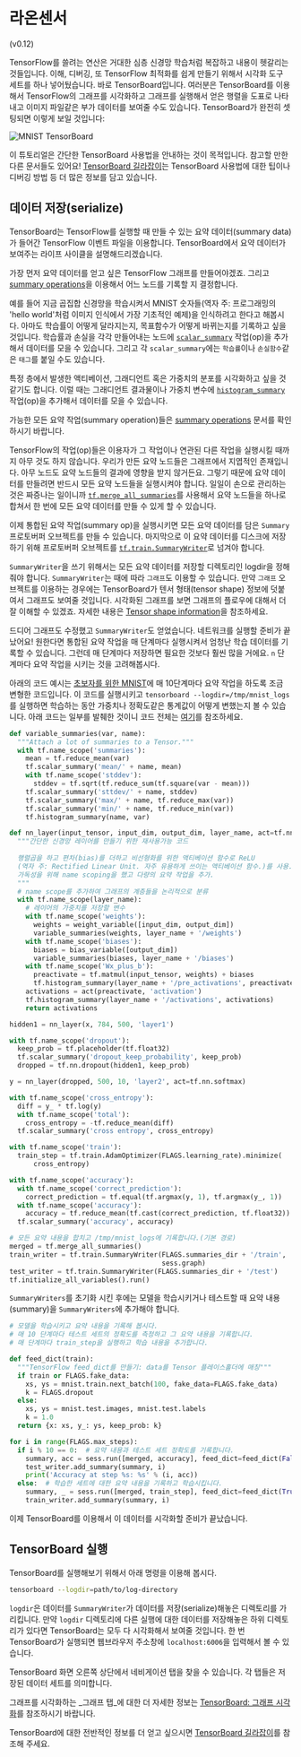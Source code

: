 # 라온센서

(v0.12)

TensorFlow를 쓸려는 연산은 거대한 심층 신경망 학습처럼 복잡하고 내용이 헷갈리는 것들입니다. 이해, 디버깅, 또 TensorFlow 최적화를 쉽게 만들기 위해서 시각화 도구 세트를 하나 넣어뒀습니다. 바로 TensorBoard입니다. 여러분은 TensorBoard를 이용해서 TensorFlow의 그래프를 시각화하고 그래프를 실행해서 얻은 행렬을 도표로 나타내고 이미지 파일같은 부가 데이터를 보여줄 수도 있습니다. TensorBoard가 완전히 셋팅되면 이렇게 보일 것입니다:

![MNIST TensorBoard](../../g3doc/images/mnist\_tensorboard.png)

이 튜토리얼은 간단한 TensorBoard 사용법을 안내하는 것이 목적입니다. 참고할 만한 다른 문서들도 있어요! [TensorBoard 길라잡이](https://www.tensorflow.org/code/tensorflow/tensorboard/README.md)는 TensorBoard 사용법에 대한 팁이나 디버깅 방법 등 더 많은 정보를 담고 있습니다.

## 데이터 저장(serialize)

TensorBoard는 TensorFlow를 실행할 때 만들 수 있는 요약 데이터(summary data)가 들어간 TensorFlow 이벤트 파일을 이용합니다. TensorBoard에서 요약 데이터가 보여주는 라이프 사이클을 설명해드리겠습니다.

가장 먼저 요약 데이터를 얻고 싶은 TensorFlow 그래프를 만들어야겠죠. 그리고 [summary operations](broken-reference)을 이용해서 어느 노드를 기록할 지 결정합니다.

예를 들어 지금 곱집합 신경망을 학습시켜서 MNIST 숫자들(역자 주: 프로그래밍의 'hello world'처럼 이미지 인식에서 가장 기초적인 예제)을 인식하려고 한다고 해봅시다. 아마도 학습률이 어떻게 달라지는지, 목표함수가 어떻게 바뀌는지를 기록하고 싶을 것입니다. 학습률과 손실을 각각 만들어내는 노드에 [`scalar_summary`](broken-reference) 작업(op)을 추가해서 데이터를 모을 수 있습니다. 그리고 각 `scalar_summary`에는 `학습률`이나 `손실함수`같은 `태그`를 붙일 수도 있습니다.

특정 층에서 발생한 액티베이션, 그래디언트 혹은 가중치의 분포를 시각화하고 싶을 것 같기도 합니다. 이럴 때는 그래디언트 결과물이나 가중치 변수에 [`histogram_summary`](broken-reference) 작업(op)을 추가해서 데이터를 모을 수 있습니다.

가능한 모든 요약 작업(summary operation)들은 [summary operations](broken-reference) 문서를 확인하시기 바랍니다.

TensorFlow의 작업(op)들은 이용자가 그 작업이나 연관된 다른 작업을 실행시킬 때까지 아무 것도 하지 않습니다. 우리가 만든 요약 노드들은 그래프에서 지엽적인 존재입니다. 아무 노드도 요약 노드들의 결과에 영향을 받지 않거든요. 그렇기 때문에 요약 데이터를 만들려면 반드시 모든 요약 노드들을 실행시켜야 합니다. 일일이 손으로 관리하는 것은 짜증나는 일이니까 [`tf.merge_all_summaries`](broken-reference)를 사용해서 요약 노드들을 하나로 합쳐서 한 번에 모든 요약 데이터를 만들 수 있게 할 수 있습니다.

이제 통합된 요약 작업(summary op)을 실행시키면 모든 요약 데이터를 담은 `Summary` 프로토버퍼 오브젝트를 만들 수 있습니다. 마지막으로 이 요약 데이터를 디스크에 저장하기 위해 프로토버퍼 오브젝트를 [`tf.train.SummaryWriter`](broken-reference)로 넘겨야 합니다.

`SummaryWriter`을 쓰기 위해서는 모든 요약 데이터를 저장할 디렉토리인 logdir을 정해줘야 합니다. `SummaryWriter`는 때에 따라 `그래프`도 이용할 수 있습니다. 만약 `그래프` 오브젝트를 이용하는 경우에는 TensorBoard가 텐서 형태(tensor shape) 정보에 덧붙여서 그래프도 보여줄 것입니다. 시각화된 그래프를 보면 그래프의 플로우에 대해서 더 잘 이해할 수 있겠죠. 자세한 내용은 [Tensor shape information](index-2.md#tensor-shape-information)을 참조하세요.

드디어 그래프도 수정했고 `SummaryWriter`도 얻었습니다. 네트워크를 실행할 준비가 끝났어요! 원한다면 통합된 요약 작업을 매 단계마다 실행시켜서 엄청난 학습 데이터를 기록할 수 있습니다. 그런데 매 단계마다 저장하면 필요한 것보다 훨씬 많을 거에요. `n` 단계마다 요약 작업을 시키는 것을 고려해봅시다.

아래의 코드 예시는 [초보자를 위한 MNIST](http://tensorflow.org/tutorials/mnist/beginners/index.md)에 매 10단계마다 요약 작업을 하도록 조금 변형한 코드입니다. 이 코드를 실행시키고 `tensorboard --logdir=/tmp/mnist_logs`를 실행하면 학습하는 동안 가중치나 정확도같은 통계값이 어떻게 변했는지 볼 수 있습니다. 아래 코드는 일부를 발췌한 것이니 코드 전체는 [여기](https://www.tensorflow.org/code/tensorflow/examples/tutorials/mnist/mnist\_with\_summaries.py)를 참조하세요.

```python
def variable_summaries(var, name):
  """Attach a lot of summaries to a Tensor."""
  with tf.name_scope('summaries'):
    mean = tf.reduce_mean(var)
    tf.scalar_summary('mean/' + name, mean)
    with tf.name_scope('stddev'):
      stddev = tf.sqrt(tf.reduce_sum(tf.square(var - mean)))
    tf.scalar_summary('sttdev/' + name, stddev)
    tf.scalar_summary('max/' + name, tf.reduce_max(var))
    tf.scalar_summary('min/' + name, tf.reduce_min(var))
    tf.histogram_summary(name, var)

def nn_layer(input_tensor, input_dim, output_dim, layer_name, act=tf.nn.relu):
  """간단한 신경망 레이어를 만들기 위한 재사용가능 코드
  
  행렬곱을 하고 편차(bias)를 더하고 비선형화를 위한 액티베이션 함수로 ReLU
  (역자 주: Rectified Linear Unit. 자주 유용하게 쓰이는 액티베이션 함수.)를 사용.
  가독성을 위해 name scoping을 했고 다량의 요약 작업을 추가.
  """
  # name scope를 추가하여 그래프의 계층들을 논리적으로 분류  
  with tf.name_scope(layer_name):
    # 레이어의 가중치를 저장할 변수    
    with tf.name_scope('weights'):
      weights = weight_variable([input_dim, output_dim])
      variable_summaries(weights, layer_name + '/weights')
    with tf.name_scope('biases'):
      biases = bias_variable([output_dim])
      variable_summaries(biases, layer_name + '/biases')
    with tf.name_scope('Wx_plus_b'):
      preactivate = tf.matmul(input_tensor, weights) + biases
      tf.histogram_summary(layer_name + '/pre_activations', preactivate)
    activations = act(preactivate, 'activation')
    tf.histogram_summary(layer_name + '/activations', activations)
    return activations

hidden1 = nn_layer(x, 784, 500, 'layer1')

with tf.name_scope('dropout'):
  keep_prob = tf.placeholder(tf.float32)
  tf.scalar_summary('dropout_keep_probability', keep_prob)
  dropped = tf.nn.dropout(hidden1, keep_prob)

y = nn_layer(dropped, 500, 10, 'layer2', act=tf.nn.softmax)

with tf.name_scope('cross_entropy'):
  diff = y_ * tf.log(y)
  with tf.name_scope('total'):
    cross_entropy = -tf.reduce_mean(diff)
  tf.scalar_summary('cross entropy', cross_entropy)

with tf.name_scope('train'):
  train_step = tf.train.AdamOptimizer(FLAGS.learning_rate).minimize(
      cross_entropy)

with tf.name_scope('accuracy'):
  with tf.name_scope('correct_prediction'):
    correct_prediction = tf.equal(tf.argmax(y, 1), tf.argmax(y_, 1))
  with tf.name_scope('accuracy'):
    accuracy = tf.reduce_mean(tf.cast(correct_prediction, tf.float32))
  tf.scalar_summary('accuracy', accuracy)

# 모든 요약 내용을 합치고 /tmp/mnist_logs에 기록합니다.(기본 경로)
merged = tf.merge_all_summaries()
train_writer = tf.train.SummaryWriter(FLAGS.summaries_dir + '/train',
                                      sess.graph)
test_writer = tf.train.SummaryWriter(FLAGS.summaries_dir + '/test')
tf.initialize_all_variables().run()
```

`SummaryWriters`를 초기화 시킨 후에는 모델을 학습시키거나 테스트할 때 요약 내용(summary)을 `SummaryWriters`에 추가해야 합니다.

```python
# 모델을 학습시키고 요약 내용을 기록해 봅시다.
# 매 10 단계마다 테스트 세트의 정확도를 측정하고 그 요약 내용을 기록합니다.
# 매 단계마다 train_step을 실행하고 학습 내용을 추가합니다.

def feed_dict(train):
  """TensorFlow feed_dict를 만들기: data를 Tensor 플레이스홀더에 매칭"""
  if train or FLAGS.fake_data:
    xs, ys = mnist.train.next_batch(100, fake_data=FLAGS.fake_data)
    k = FLAGS.dropout
  else:
    xs, ys = mnist.test.images, mnist.test.labels
    k = 1.0
  return {x: xs, y_: ys, keep_prob: k}

for i in range(FLAGS.max_steps):
  if i % 10 == 0:  # 요약 내용과 테스트 세트 정확도를 기록합니다.
    summary, acc = sess.run([merged, accuracy], feed_dict=feed_dict(False))
    test_writer.add_summary(summary, i)
    print('Accuracy at step %s: %s' % (i, acc))
  else:  # 학습한 세트에 대한 요약 내용을 기록하고 학습시킵니다.
    summary, _ = sess.run([merged, train_step], feed_dict=feed_dict(True))
    train_writer.add_summary(summary, i)
```

이제 TensorBoard를 이용해서 이 데이터를 시각화할 준비가 끝났습니다.

## TensorBoard 실행

TensorBoard를 실행해보기 위해서 아래 명령을 이용해 봅시다.

```bash
tensorboard --logdir=path/to/log-directory
```

`logdir`은 데이터를 `SummaryWriter`가 데이터를 저장(serialize)해놓은 디렉토리를 가리킵니다. 만약 `logdir` 디렉토리에 다른 실행에 대한 데이터를 저장해놓은 하위 디렉토리가 있다면 TensorBoard는 모두 다 시각화해서 보여줄 것입니다. 한 번 TensorBoard가 실행되면 웹브라우저 주소창에 `localhost:6006`을 입력해서 볼 수 있습니다.

TensorBoard 화면 오른쪽 상단에서 네비게이션 탭을 찾을 수 있습니다. 각 탭들은 저장된 데이터 세트를 의미합니다.

그래프를 시각화하는 _그래프 탭_에 대한 더 자세한 정보는 [TensorBoard: 그래프 시각화](index-2.md)를 참조하시기 바랍니다.

TensorBoard에 대한 전반적인 정보를 더 얻고 싶으시면 [TensorBoard 길라잡이](../../tensorboard/)를 참조해 주세요.
